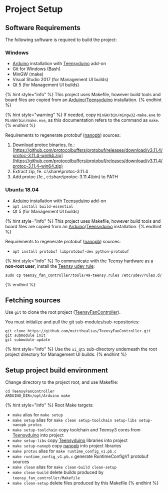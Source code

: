 # Project Setup

## Software Requirements

The following software is required to build the project:

### Windows

* [Arduino](https://www.arduino.cc/en/Main/Software) installation with [Teensyduino](https://www.pjrc.com/teensy/teensyduino.html) add-on
* Git for Windows \(Bash\)
* MinGW \(make\)
* Visual Studio 2017 \(for Management UI builds\)
* Qt 5 \(for Management UI builds\)

{% hint style="info" %}
This project uses Makefile, however build tools and board files are copied from an [Arduino](https://www.arduino.cc/en/Main/Software)/[Teensyduino](https://www.pjrc.com/teensy/teensyduino.html) installation.
{% endhint %}

{% hint style="warning" %}
If needed, copy `MinGW/bin/mingw32-make.exe` to `MinGW/bin/make.exe`, as this documentation refers to the command as `make`.
{% endhint %}

Requirements to regenerate protobuf \([nanopb](https://github.com/nanopb/nanopb)\) sources:

1. Download protoc binaries, fe.: [https://github.com/protocolbuffers/protobuf/releases/download/v3.11.4/protoc-3.11.4-win64.zip](https://github.com/protocolbuffers/protobuf/releases/download/v3.11.4/protoc-3.11.4-win64.zip)
2. Extract zip, fe. c:\share\protoc-3.11.4
3. Add protoc \(fe., c:\share\protoc-3.11.4\bin\) to PATH

### Ubuntu 18.04

* [Arduino](https://www.arduino.cc/en/Main/Software) installation with [Teensyduino](https://www.pjrc.com/teensy/teensyduino.html) add-on
* `apt install build-essential`
* Qt 5 \(for Management UI builds\)

{% hint style="info" %}
This project uses Makefile, however build tools and board files are copied from an [Arduino](https://www.arduino.cc/en/Main/Software)/[Teensyduino](https://www.pjrc.com/teensy/teensyduino.html) installation.
{% endhint %}

Requirements to regenerate protobuf \([nanopb](https://github.com/nanopb/nanopb)\) sources:

* `apt install protobuf libprotobuf-dev python-protobuf`

{% hint style="info" %}
To communicate with the Teensy hardware as a **non-root user**, install the [Teensy udev rule][1]:

```
sudo cp teensy_fan_controller/tools/49-teensy.rules /etc/udev/rules.d/
```

{% endhint %}

[1]: https://www.pjrc.com/teensy/49-teensy.rules


## Fetching sources

Use `git` to clone the root project \([TeensyFanController](https://github.com/mstrthealias/TeensyFanController)\).

You must initialize and pull the git sub-modules/sub-repositories:

```text
git clone https://github.com/mstrthealias/TeensyFanController.git
git submodule init
git submodule update
```

{% hint style="info" %}
Use the `ui_qt5` sub-directory underneath the root project directory for Management UI builds.
{% endhint %}

## Setup project build environment

Change directory to the project root, and use Makefile:

```text
cd TeensyFanController
ARDUINO_DIR=/opt/Arduino make
```

{% hint style="info" %}
Root Make targets:

* `make` alias for `make setup`
* `make setup` alias for `make clean setup-toolchain setup-libs setup-nanopb protos`
* `make setup-toolchain` copy toolchain and Teensy3 cores from [Teensyduino](https://www.pjrc.com/teensy/teensyduino.html) into project
* `make setup-libs` copy [Teensyduino](https://www.pjrc.com/teensy/teensyduino.html) libraries into project
* `make setup-nanopb` copy [nanopb](https://github.com/nanopb/nanopb) into project libraries
* `make protos` alias for `make runtime_config_v1.pb.c`
* `make runtime_config_v1.pb.c` generate RuntimeConfigV1 protobuf sources
* `make clean` alias for `make clean-build clean-setup`
* `make clean-build` delete builds produced by `teensy_fan_controller/Makefile`
* `make clean-setup` delete files produced by this Makefile
{% endhint %}

